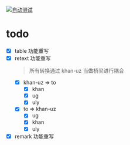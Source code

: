 [![自动测试](https://github.com/ishirkhan/khan-alphabet/actions/workflows/test.js.yml/badge.svg)](https://github.com/ishirkhan/khan-alphabet/actions/workflows/test.js.yml)

# todo

- [x] table 功能重写
- [x] retext 功能重写
  > 所有转换通过 khan-uz 当做桥梁进行耦合
  - [x] khan-uz => to
    - [x] khan
    - [x] ug
    - [x] uly
  - [x] to => khan-uz
    - [x] ug
    - [x] khan
    - [x] uly
- [x] remark 功能重写

